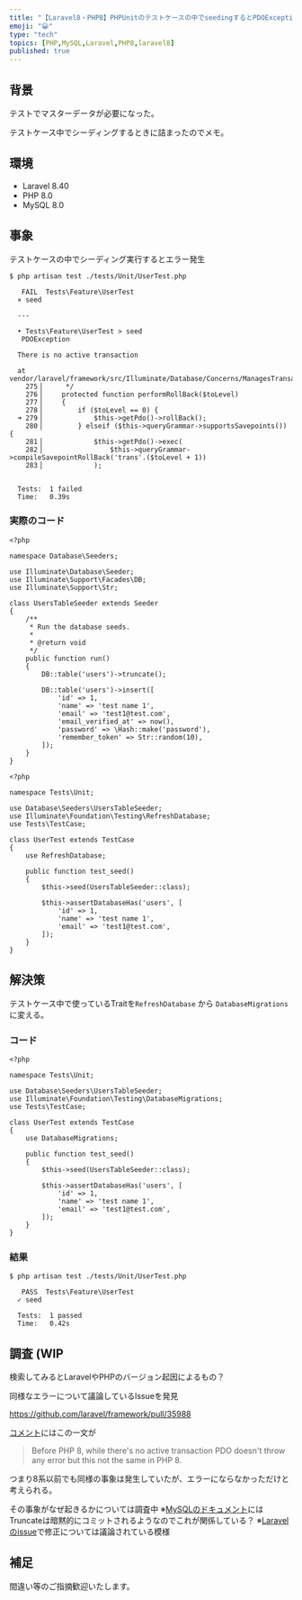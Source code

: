 ```yaml
---
title: "【Laravel8・PHP8】PHPUnitのテストケースの中でseedingするとPDOException"
emoji: "😀"
type: "tech"
topics: [PHP,MySQL,Laravel,PHP8,laravel8]
published: true
---
```

## 背景

テストでマスターデータが必要になった。

テストケース中でシーディングするときに詰まったのでメモ。

## 環境

- Laravel 8.40
- PHP 8.0
- MySQL 8.0

## 事象

テストケースの中でシーディング実行するとエラー発生

```
$ php artisan test ./tests/Unit/UserTest.php 

   FAIL  Tests\Feature\UserTest
  ⨯ seed

  ---

  • Tests\Feature\UserTest > seed
   PDOException 

  There is no active transaction

  at vendor/laravel/framework/src/Illuminate/Database/Concerns/ManagesTransactions.php:279
    275▕      */
    276▕     protected function performRollBack($toLevel)
    277▕     {
    278▕         if ($toLevel == 0) {
  ➜ 279▕             $this->getPdo()->rollBack();
    280▕         } elseif ($this->queryGrammar->supportsSavepoints()) {
    281▕             $this->getPdo()->exec(
    282▕                 $this->queryGrammar->compileSavepointRollBack('trans'.($toLevel + 1))
    283▕             );


  Tests:  1 failed
  Time:   0.39s
```

### 実際のコード

```php:UsersTableSeeder
<?php

namespace Database\Seeders;

use Illuminate\Database\Seeder;
use Illuminate\Support\Facades\DB;
use Illuminate\Support\Str;

class UsersTableSeeder extends Seeder
{
    /**
     * Run the database seeds.
     *
     * @return void
     */
    public function run()
    {
        DB::table('users')->truncate();

        DB::table('users')->insert([
            'id' => 1,
            'name' => 'test name 1',
            'email' => 'test1@test.com',
            'email_verified_at' => now(),
            'password' => \Hash::make('password'),
            'remember_token' => Str::random(10),
        ]);
    }
}
```

```php:UserTest.php
<?php

namespace Tests\Unit;

use Database\Seeders\UsersTableSeeder;
use Illuminate\Foundation\Testing\RefreshDatabase;
use Tests\TestCase;

class UserTest extends TestCase
{
    use RefreshDatabase;

    public function test_seed()
    {
        $this->seed(UsersTableSeeder::class);

        $this->assertDatabaseHas('users', [
            'id' => 1,
            'name' => 'test name 1',
            'email' => 'test1@test.com',
        ]);
    }
}
```

## 解決策

テストケース中で使っているTraitを`RefreshDatabase` から `DatabaseMigrations` に変える。

### コード
```php:UserTest.php
<?php

namespace Tests\Unit;

use Database\Seeders\UsersTableSeeder;
use Illuminate\Foundation\Testing\DatabaseMigrations;
use Tests\TestCase;

class UserTest extends TestCase
{
    use DatabaseMigrations;

    public function test_seed()
    {
        $this->seed(UsersTableSeeder::class);

        $this->assertDatabaseHas('users', [
            'id' => 1,
            'name' => 'test name 1',
            'email' => 'test1@test.com',
        ]);
    }
}
```

### 結果

```
$ php artisan test ./tests/Unit/UserTest.php 

   PASS  Tests\Feature\UserTest
  ✓ seed

  Tests:  1 passed
  Time:   0.42s
```

## 調査 (WIP

検索してみるとLaravelやPHPのバージョン起因によるもの？

同様なエラーについて議論しているIssueを発見

https://github.com/laravel/framework/pull/35988

[コメント](https://github.com/laravel/framework/pull/35988#issuecomment-765119123)にはこの一文が


>Before PHP 8, while there's no active transaction PDO doesn't throw any error but this not the same in PHP 8.

つまり8系以前でも同様の事象は発生していたが、エラーにならなかっただけと考えられる。

その事象がなぜ起きるかについては調査中
※[MySQLのドキュメント](https://dev.mysql.com/doc/refman/8.0/en/implicit-commit.html)にはTruncateは暗黙的にコミットされるようなのでこれが関係している？
※[Laravelのissue](https://github.com/fisharebest/webtrees/issues/3856)で修正については議論されている模様

## 補足

間違い等のご指摘歓迎いたします。


